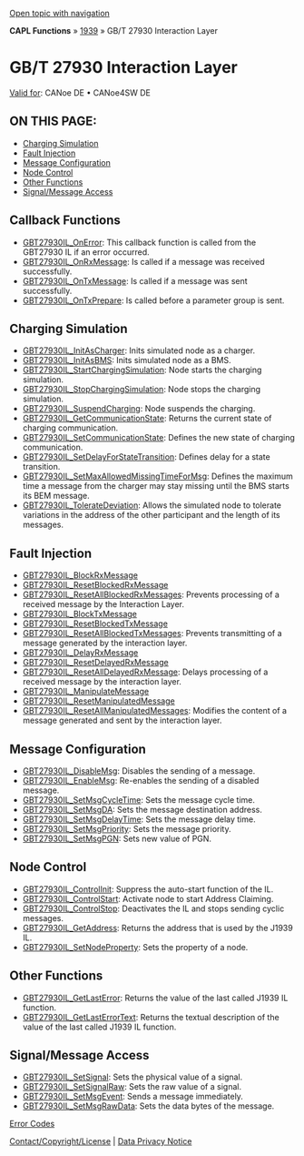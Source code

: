 [Open topic with navigation](../../../../../CANoeDEFamily.htm#Topics/CAPLFunctions/J1939/GBT27930InteractionLayer/CAPLfunctionsGBT27930ILOverview.md)

**CAPL Functions** » [1939](../CAPLfunctionsJ1939StartPage.md) » GB/T 27930 Interaction Layer

# GB/T 27930 Interaction Layer

[Valid for](../../../Shared/FeatureAvailability.md): CANoe DE • CANoe4SW DE

## ON THIS PAGE:
- [Charging Simulation](#ChargingSimulation)
- [Fault Injection](#FaultInjection)
- [Message Configuration](#Message)
- [Node Control](#Node)
- [Other Functions](#Other)
- [Signal/Message Access](#Signal/M)

## Callback Functions

- [GBT27930IL_OnError](Functions/CAPLfunctionGBT27930ILOnError.md): This callback function is called from the GBT27930 IL if an error occurred.
- [GBT27930IL_OnRxMessage](Functions/CAPLfunctionGBT27930ILOnRxMessage.md): Is called if a message was received successfully.
- [GBT27930IL_OnTxMessage](Functions/CAPLfunctionGBT27930ILOnTxMessage.md): Is called if a message was sent successfully.
- [GBT27930IL_OnTxPrepare](Functions/CAPLfunctionGBT27930ILOnTxPrepare.md): Is called before a parameter group is sent.

## Charging Simulation

- [GBT27930IL_InitAsCharger](Functions/CAPLfunctionGBT27930ILInitAsCharger.md): Inits simulated node as a charger.
- [GBT27930IL_InitAsBMS](Functions/CAPLfunctionGBT27930ILInitAsBMS.md): Inits simulated node as a BMS.
- [GBT27930IL_StartChargingSimulation](Functions/CAPLfunctionGBT27930ILStartChargingSimulation.md): Node starts the charging simulation.
- [GBT27930IL_StopChargingSimulation](Functions/CAPLfunctionGBT27930ILStopChargingSimulation.md): Node stops the charging simulation.
- [GBT27930IL_SuspendCharging](Functions/CAPLfunctionGBT27930ILSuspendCharging.md): Node suspends the charging.
- [GBT27930IL_GetCommunicationState](Functions/CAPLfunctionGBT27930ILGetCommunicationState.md): Returns the current state of charging communication.
- [GBT27930IL_SetCommunicationState](Functions/CAPLfunctionGBT27930ILSetCommunicationState.md): Defines the new state of charging communication.
- [GBT27930IL_SetDelayForStateTransition](Functions/CAPLfunctionGBT27930ILSetDelayForStateTransition.md): Defines delay for a state transition.
- [GBT27930IL_SetMaxAllowedMissingTimeForMsg](Functions/CAPLfunctionGBT27930ILSetMaxAllowedMissingTimeForMsg.md): Defines the maximum time a message from the charger may stay missing until the BMS starts its BEM message.
- [GBT27930IL_TolerateDeviation](Functions/CAPLfunctionGBT27930ILTolerateDeviation.md): Allows the simulated node to tolerate variations in the address of the other participant and the length of its messages.

## Fault Injection

- [GBT27930IL_BlockRxMessage](Functions/CAPLfunctionGBT27930ILBlockRxMessage.md)
- [GBT27930IL_ResetBlockedRxMessage](Functions/CAPLfunctionGBT27930ILResetBlockedRxMessage.md)
- [GBT27930IL_ResetAllBlockedRxMessages](Functions/CAPLfunctionGBT27930ILResetAllBlockedRxMessages.md): Prevents processing of a received message by the Interaction Layer.
- [GBT27930IL_BlockTxMessage](Functions/CAPLfunctionGBT27930ILBlockTxMessage.md)
- [GBT27930IL_ResetBlockedTxMessage](Functions/CAPLfunctionGBT27930ILResetBlockedTxMessage.md)
- [GBT27930IL_ResetAllBlockedTxMessages](Functions/CAPLfunctionGBT27930ILResetAllBlockedTxMessages.md): Prevents transmitting of a message generated by the interaction layer.
- [GBT27930IL_DelayRxMessage](Functions/CAPLfunctionGBT27930ILDelayRxMessage.md)
- [GBT27930IL_ResetDelayedRxMessage](Functions/CAPLfunctionGBT27930ILResetDelayedRxMessage.md)
- [GBT27930IL_ResetAllDelayedRxMessage](Functions/CAPLfunctionGBT27930ILResetAllDelayedRxMessage.md): Delays processing of a received message by the interaction layer.
- [GBT27930IL_ManipulateMessage](Functions/CAPLfunctionGBT27930ILManipulateMessage.md)
- [GBT27930IL_ResetManipulatedMessage](Functions/CAPLfunctionGBT27930ILResetManipulatedMessage.md)
- [GBT27930IL_ResetAllManipulatedMessages](Functions/CAPLfunctionGBT27930ILResetAllManipulatedMessages.md): Modifies the content of a message generated and sent by the interaction layer.

## Message Configuration

- [GBT27930IL_DisableMsg](Functions/CAPLfunctionGBT27930ILDisableMsg.md): Disables the sending of a message.
- [GBT27930IL_EnableMsg](Functions/CAPLfunctionGBT27930ILEnableMsg.md): Re-enables the sending of a disabled message.
- [GBT27930IL_SetMsgCycleTime](Functions/CAPLfunctionGBT27930ilsetmsgdelaytime.md): Sets the message cycle time.
- [GBT27930IL_SetMsgDA](Functions/CAPLfunctionGBT27930ilsetmsgda.md): Sets the message destination address.
- [GBT27930IL_SetMsgDelayTime](Functions/CAPLfunctionGBT27930ilsetmsgdelaytime.md): Sets the message delay time.
- [GBT27930IL_SetMsgPriority](Functions/CAPLfunctionGBT27930ilsetmsgpriority.md): Sets the message priority.
- [GBT27930IL_SetMsgPGN](Functions/CAPLfunctionGBT27930ilsetmsgpgn.md): Sets new value of PGN.

## Node Control

- [GBT27930IL_ControlInit](Functions/CAPLfunctionGBT27930ILControlInit.md): Suppress the auto-start function of the IL.
- [GBT27930IL_ControlStart](Functions/CAPLfunctionGBT27930ILControlStart.md): Activate node to start Address Claiming.
- [GBT27930IL_ControlStop](Functions/CAPLfunctionGBT27930ILControlStop.md): Deactivates the IL and stops sending cyclic messages.
- [GBT27930IL_GetAddress](Functions/CAPLfunctionGBT27930ILGetAddress.md): Returns the address that is used by the J1939 IL.
- [GBT27930IL_SetNodeProperty](Functions/CAPLfunctionGBT27930ILSetNodeProperty.md): Sets the property of a node.

## Other Functions

- [GBT27930IL_GetLastError](Functions/CAPLfunctionGBT27930ILGetLastError.md): Returns the value of the last called J1939 IL function.
- [GBT27930IL_GetLastErrorText](Functions/CAPLfunctionGBT27930ILGetLastErrorText.md): Returns the textual description of the value of the last called J1939 IL function.

## Signal/Message Access

- [GBT27930IL_SetSignal](Functions/CAPLfunctionGBT27930ILSetSignal.md): Sets the physical value of a signal.
- [GBT27930IL_SetSignalRaw](Functions/CAPLfunctionGBT27930ILSetSignalRaw.md): Sets the raw value of a signal.
- [GBT27930IL_SetMsgEvent](Functions/CAPLfunctionGBT27930ILSetMsgEvent.md): Sends a message immediately.
- [GBT27930IL_SetMsgRawData](Functions/CAPLfunctionGBT27930ILSetMsgRawData.md): Sets the data bytes of the message.

[Error Codes](../../CAPLfunctionsISOj1939ErrorCodes.md)

[Contact/Copyright/License](../../../Shared/ContactCopyrightLicense.md) | [Data Privacy Notice](https://www.vector.com/int/en/company/get-info/privacy-policy/)
